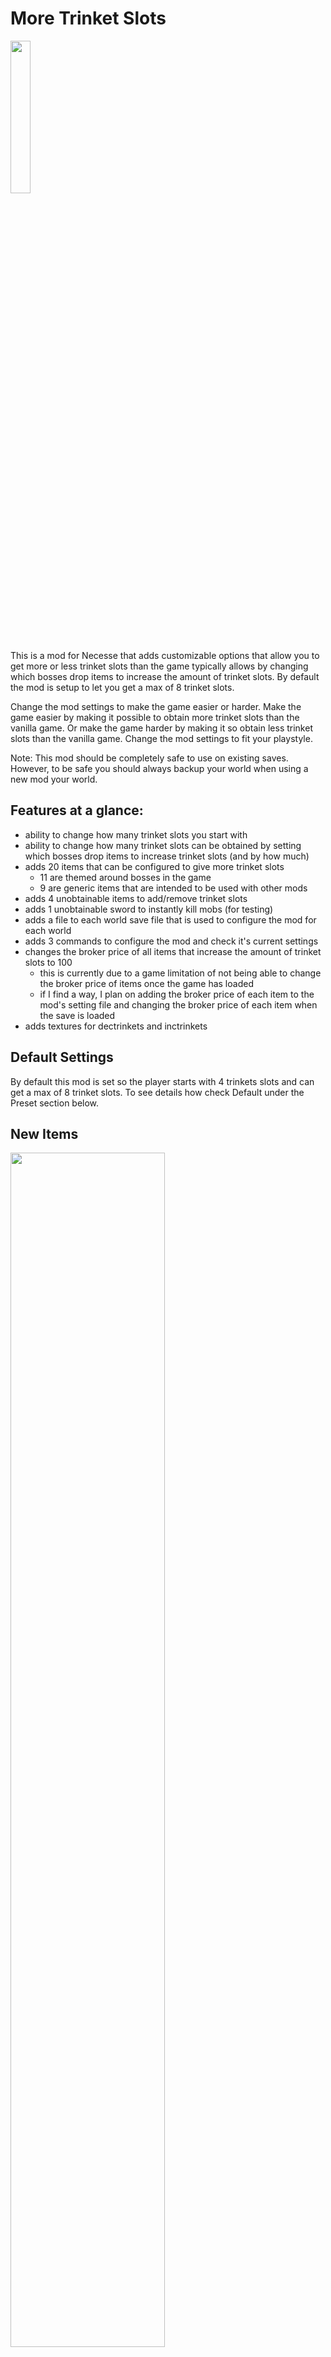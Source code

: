 # More Trinket Slots
<img src="https://github.com/project-curiosity/MoreTrinketSlots/blob/main/src/main/resources/preview.png" width=25% height=25%><br>
This is a mod for Necesse that adds customizable options that allow you to get more or less trinket slots than the game typically allows by changing which bosses drop items to increase the amount of trinket slots. By default the mod is setup to let you get a max of 8 trinket slots.

Change the mod settings to make the game easier or harder. Make the game easier by making it possible to obtain more trinket slots than the vanilla game. Or make the game harder by making it so obtain less trinket slots than the vanilla game. Change the mod settings to fit your playstyle.

Note: This mod should be completely safe to use on existing saves. However, to be safe you should always backup your world when using a new mod your world.

## Features at a glance:
- ability to change how many trinket slots you start with
- ability to change how many trinket slots can be obtained by setting which bosses drop items to increase trinket slots (and by how much)
- adds 20 items that can be configured to give more trinket slots
  - 11 are themed around bosses in the game
  - 9 are generic items that are intended to be used with other mods
- adds 4 unobtainable items to add/remove trinket slots
- adds 1 unobtainable sword to instantly kill mobs (for testing)
- adds a file to each world save file that is used to configure the mod for each world
- adds 3 commands to configure the mod and check it's current settings
- changes the broker price of all items that increase the amount of trinket slots to 100
  - this is currently due to a game limitation of not being able to change the broker price of items once the game has loaded
  - if I find a way, I plan on adding the broker price of each item to the mod's setting file and changing the broker price of each item when the save is loaded
- adds textures for dectrinkets and inctrinkets

## Default Settings
By default this mod is set so the player starts with 4 trinkets slots and can get a max of 8 trinket slots. To see details how check Default under the Preset section below.

## New Items
<img src="https://github.com/project-curiosity/MoreTrinketSlots/blob/main/src/main/images/allitems.png" width=70% height=70%><br>
These are the names of the items in the order they appear in the image above:
- Belt Clip, Spider Leg Keychain, Protective Case, Pocket Protector, Belt Bag, Trinket Pouch, Charm Bracelet
- Swamp Fruit, Dragon Satchel, Dry Bag, Sling Bag, How To Hold More Trinkets: Vol. 1-3
- How To Hold More Trinkets: Vol. 4-9
- moretrinketslots_dectrinkets10, moretrinketslots_dectrinkets5, dectrinkets, inctrinkets, moretrinketslots_inctrinkets5, moretrinketslots_inctrinkets10, Test Sword

## Commands
This mod adds 3 commands:

### `MTS.info <slots/bosses/items/all>`
- Outputs information about the mod's settings to chat for the user.
- Permission Level: User
- 4 Parameter Options
  - `slots`
    - tells the user the trinket slots they start with and the max amount they can get
  - `bosses`
    - tell the user which bosses drop items to increase trinket slots and their condition for doing so
  - `items`
    - tells the user all the items that increase trinket slots and how much slots they give
  - `all`
    - tells the user the slots, bosses, and items information

### `MTS.trinketslots <player/all/online/offline> <set/reset/max/adjust> <new amount>`
- Used to change the amount of trinket slots for the target.
- Permission Level: Owner
- Note: Items in trinket slots that are remove because of this will be lost.
- 4 options for who to target:
  - `player`
    - a specified online player, cannot target offline player
  - `offline`
    - all players who are currently offline
    - Note: Trinket slots for offline players can only be edited if the server does not allow outside characters.
  - `online`
      - all players who are currently online
  - `all`
      - every player that has ever joined the server
- 4 options for how to change trinket slots size
  - `set`
      - sets the target's trinket slot size to the specified new amount
  - `reset`
    - sets the target's trinket slot size to the initial trinket slots setting
  - `max`
    - sets the target's trinket slot size to the max possible based on the settings for the boss drops and items
  - `adjust`
    - changes the target's trinket slot size to be within the initial starting size and max possible size
      - if the target has less than the initial starting size they will be set the initial starting size
      - if the target has more than the max size they will be set to the max size
      - if the target's trinket slot size is between the initial and max size their trinket slot size will not change
- optional new amount parameter 
  - only used by `set` option

### `MTS.loadpreset <default/vanilla/nogain/zerotohero> <subpreset number>`
- Changes the mod settings to a built-in preset.
- Permission Level: Owner
- Note: When changing presets it is recommended to use `MTS.trinketslots all adjust` or `MTS.trinketslots all reset` to ensure all players have a trinket slot amount that fits within the preset's restrictions.
- 4 preset options
  - `default`
  - `vanilla`
  - `nogain`
  - `zerotohero`
  - These presets are explained below but for specific can be found below in the Presets section.
- optional `subpreset number` parameter
  - This parameter is used by `nogain` and `zerotohero` to get slightly different variations of these presets.

## Presets

### Default (default)
Changes the game to make it possible to get 8 trinket slots.
- Empty Pendant
  - Dropped By: Void Wizard
  - Sets trinket slots to 5
- Pirate Sheath
  - Dropped By: Pirate Captain
  - Sets trinket slots to 6
- The Crone's Crown
  - Dropped By: The Cursed Crown
  - Sets trinket slots to 7
- Wizard Socket
  - Dropped By: Fallen Wizard
  - Sets trinket slots to 8

### Vanilla (vanilla)
Preset that uses the same exact settings as the base game so you get a "vanilla" experience. Useful if you want access to the commands to change slots but don't want to actually change the game.

### No Gain (nogain)
Players can not gain more trinket slots, what they start with is what they get. Removes all boss drops that give trinket slots and changes items to give no slots. By default it is set to 4 trinket slots but you can use the optional `subpreset number` parameter to set the amount of trinket slots you get. For example you could use `MTS.loadpreset nogain 1` so players only have 1 trinket slot and there are no drops to get more.

### Zero to Hero (zerotohero)
Players start with 0 trinket slots and more bosses drop items to increase trinket slot size. There are six sub presets for this that can be chosen by entering 4, 6, 8, 10, 11, or 12 for the optional `subpreset number` parameter. These change drops so the max slots that can be obtained are 4, 6, 8, 10, 11, or 12. By default it choses the 6 preset. The subpresets are shown below.

#### 4
- Belt Clip
  - Dropped By: Evil's Protector
  - Sets trinket slots to 1
- Protective Case
  - Dropped By: Swamp Guardian
  - Sets trinket slots to 2
- Charm Bracelet
  - Dropped By: Cryo Queen
  - Sets trinket slots to 3
- Wizard Socket
  - Dropped By: Fallen Wizard
  - Sets trinket slots to 4

#### 6
- Belt Clip
  - Dropped By: Evil's Protector
  - Sets trinket slots to 1
- Empty Pendant
  - Dropped By: Void Wizard
  - Sets trinket slots to 2
- Pocket Protector
  - Dropped By: Ancient Vulture
  - Sets trinket slots to 3
- Trinket Pouch
  - Dropped By: Reaper
  - Sets trinket slots to 4
- Swamp Fruit
  - Dropped By: Pest Warden
  - Sets trinket slots to 5
- Wizard Socket
  - Dropped By: Fallen Wizard
  - Sets trinket slots to 6

#### 8
Makes is so about every other boss pre Fallen Wizard drops an item to increase trinket slots by 1.
- Belt Clip
  - Dropped By: Evil's Protector
  - Sets trinket slots to 1
- Spider Leg Keychain
  - Dropped By: Queen Spider
  - Sets trinket slots to 2
- Empty Pendant
  - Dropped By: Void Wizard
  - Sets trinket slots to 3
- Protective Case
  - Dropped By: Swamp Guardian
  - Sets trinket slots to 4
- Pocket Protector
  - Dropped By: Ancient Vulture
  - Sets trinket slots to 5
- Trinket Pouch
  - Dropped By: Reaper
  - Sets trinket slots to 6
- Swamp Fruit
  - Dropped By: Pest Warden
  - Sets trinket slots to 7
- Wizard Socket
  - Dropped By: Fallen Wizard
  - Sets trinket slots to 8

#### 10/11/12
Makes it so basically every boss drops an item to increase trinket slots by one. 11 and 12 are the same as the 10 preset except they include drops for the post Fallen Wizard bosses.
- Belt Clip
  - Dropped By: Evil's Protector
  - Sets trinket slots to 1
- Spider Leg Keychain
  - Dropped By: Queen Spider
  - Sets trinket slots to 2
- Empty Pendant
  - Dropped By: Void Wizard
  - Sets trinket slots to 3
- Protective Case
  - Dropped By: Swamp Guardian
  - Sets trinket slots to 4
- Pocket Protector
  - Dropped By: Ancient Vulture
  - Sets trinket slots to 5
- Trinket Pouch
  - Dropped By: Reaper
  - Sets trinket slots to 6
- Charm Bracelet
  - Dropped By: Cryo Queen
  - Sets trinket slots to 7
- Swamp Fruit
  - Dropped By: Pest Warden
  - Sets trinket slots to 8
- Dragon Satchel
  - Dropped By: Sage and Grit
  - Sets trinket slots to 9
- Wizard Socket
  - Dropped By: Fallen Wizard
  - Sets trinket slots to 10

If 11 or 12 is chosen there is also:
- Dry Bag
  - Dropped By: Mother Slime
  - Sets trinket slots to 11

If 12 is chosen there is also:
- Sling Bag
  - Dropped By: Night Swarm
  - Sets trinket slots to 12

## Settings File
You can configure the mod yourself by modifying the settings file that it creates. This mod creates a file called `mtsSettings.cfg` in each save file. This file is used to load settings for this mod. This makes it so each save file can have their own settings. Save files on windows can be found at `C:\Users\Your Username\AppData\Roaming\Necesse\saves`. Save files are stored as zip files, so to edit the settings file you will need an application to view and edit files inside zip files. When viewing the file it should look something like this:
```
MORETRINKETSLOTS = {
	initialSlots = 4,
	bossdrops = {
		fallenwizard = {
			itemID = wizardsocket,
			minSlots = 6,
			maxSlots = 6,
			increment = 1
		},
		voidwizard = {
			itemID = emptypendant,
			minSlots = 5,
			maxSlots = 5,
			increment = 1
		}
	}
}
```
- `initialSlots` is the amount of slots players should start with
- `bossdrops` is a list of each boss that drops items and each listing has details about that item that drops from them
- `itemID` is the itemID of the item that should drop from the boss
- `minSlots` is the lowest amount of slots the item will ever set the player to
  - in the example above the wizard socket will always set the players trinket slots to 6 when they are below or at 5
- `maxSlots` the maximum amount of slots that the can item can give and is also used for the condition for the boss drop
  - if the player is under the `maxSlots` then the item will drop from the boss
  - if the player is at or above `maxSlots` the item will not drop
  - this can be set to -1, or any negative number, if you want there to be no limit on the uses of the item
- `increment` is the amount of slots the item gives each time it is used
  - if adding the increment to you current slots would put you over `maxSlots` the mod will just set you to `maxSlots` instead

Items can be used multiple times in the list but mod will combine the instances to determine how the item works. The item will use the smallest `minSlots`, the largest `maxSlots`, and the average of all the `increment`s. This will be the resulting behavior of the item but each bosses will still use the `maxSlots` listed for them as the condition instead of the combined `maxSlots` of the item.

### Adding a drop for a boss
Any mob with a `privateLootTable` can be given a drop to increase trinkets, even bosses from other mods. All you need to do is find the `stringID` for the mob or it's complete class name. 
Finding the `stringID` is much more simple, all you need to do is the following:
1. go into a world that has cheats enabled
   - cheats can by entering `/allowcheats` twice in the chat
2. open the cheat menu by pressing F10
3. click mobs in the cheat menu
4. search for the mob in there
   - The mobs in the list are listed under their `stringID` so if you find the mob you are looking for you have also found the name you should use in this mod's settings.
     - for example the `stringID` for Cryo Queen is: `cryoqueen`
     - for example the `stringID` for Ignis the Lord of Flames from the mod [Aspects of Alteration](https://steamcommunity.com/sharedfiles/filedetails/?id=2997987435&searchtext=) is: `aoaboss2mob`
   - the mob that is used to spawn the boss may not always be the mob that actually has the loot table that is used
   - currently I don't know why but neither `sageandgrit` or `flyingspiritsbody` work so the class name has to be used instead
     - `necesse.entity.mobs.hostile.bosses.FlyingSpiritsHead`
   - in some situations like this it may be best to find the full class name and use that instead
5. copy the name from here into the settings file

If you can't find the `stringID` or it is giving you issues you can always find the mob's full class name instead. This process in a bit more complicated so I won't go into detail but the basic steps are:
1. find the mod's or game's jar file
2. decompile it with a Java decompiler application
3. find the mob's class
4. copy the full class name
   - for example the full class name of the mob that contains the loot table for Sage and Grit is:
     - `necesse.entity.mobs.hostile.bosses.FlyingSpiritsHead`
   - for example the full name of Ignis the Lord of Flames from the mod [Aspects of Alteration](https://steamcommunity.com/sharedfiles/filedetails/?id=2997987435&searchtext=) is:
     - `AoA.examples.AoABoss2Mob`
5. paste the full class name into the settings file

Below I will list the `itemID`s from this mod and the base game that can be used. I will also list `stringID`s and full class names for bosses in the base game.

### Mod's `itemIDS`
- Belt Clip
  - `moretrinketslots_evilsprotector`
- Spider Leg Keychain
  - `moretrinketslots_queenspider`
- Empty Pendant
  - `emptypendant`
- Protective Case
  - `moretrinketslots_swampguardian`
- Pocket Protector
  - `moretrinketslots_ancientvulture`
- Belt Bag
  - `moretrinketslots_piratecaptain`
- Trinket Pouch
  - `moretrinketslots_reaper`
- Charm Bracelet
  - `moretrinketslots_cryoqueen`
- Swamp Fruit
  - `moretrinketslots_pestwarden`
- Dragon Satchel
  - `moretrinketslots_sageandgrit`
- Wizard Socket
  - `wizardsocket`
- Dry Bag
  - `moretrinketslots_motherslime`
- Sling Bag
  - `moretrinketslots_nighswarm`
- How To Hold More Trinkets: Vol. 1
  - `moretrinketslots_genericitem_1`
- . . .
- How To Hold More Trinkets: Vol. 9
  - `moretrinketslots_genericitem_9`

### Boss `stringID`s and Full Class Names
- Evil's Protector
  - `evilsprotector`
  - `necesse.entity.mobs.hostile.bosses.EvilsProtectorMob`
- Queen Spider
  - `queenspider`
  - `necesse.entity.mobs.hostile.bosses.QueenSpiderMob`
- Void Wizard
  - `voidwizard`
  - `necesse.entity.mobs.hostile.bosses.VoidWizard`
- Swamp Guardian
  - `swampguardian`
  - `necesse.entity.mobs.hostile.bosses.SwampGuardianHead`
- Ancient Vulture
  - `ancientvulture`
  - `necesse.entity.mobs.hostile.bosses.AncientVultureMob`
- Pirate Captain
  - `piratecaptain`
  - `necesse.entity.mobs.hostile.bosses.PirateCaptainMob`
- Reaper
  - `reaper`
  - `necesse.entity.mobs.hostile.bosses.ReaperMob`
- Cryo Queen
  - `cryoqueen`
  - `necesse.entity.mobs.hostile.bosses.CryoQueenMob`
- Pest Warden
  - `pestwarden`
  - `necesse.entity.mobs.hostile.bosses.PestWardenHead`
- Sage and Grit
  - `necesse.entity.mobs.hostile.bosses.FlyingSpiritsHead`
- Fallen Wizard
  - `fallenwizard`
  - `necesse.entity.mobs.hostile.bosses.FallenWizardMob`
- Mother Slime
  - `motherslime`
  - `necesse.entity.mobs.hostile.bosses.MotherSlimeMob`
- Night Swarm
  - `nightswarm`
  - `necesse.entity.mobs.hostile.bosses.NightSwarmLevelEvent`

## Download
For client use, the mod can be downloaded through the steam workshop page [here](https://steamcommunity.com/sharedfiles/filedetails/?id=3052859125).<br>
For server use, the jar file jar can be downloaded [here](https://github.com/project-curiosity/MoreTrinketSlots/releases).

## Bugs and Recommendations
Recommendations for how to improve this mod are highly recommended.
You can report bugs, suggest updates, or ask for help on github [here](https://github.com/project-curiosity/MoreTrinketSlots/issues) or on the steam workshop discussion [here](https://steamcommunity.com/workshop/filedetails/discussion/3052859125/3934517363281859481/).

## Future Updates
As of right now I consider this mod to be feature complete. This means that I do not plan on making any large changes or updates to this mod. I will primarily only update the mod to fix bugs and keep it up to date for future game updates. However, I would love to hear everyone's ideas on how I can improve the mod. If I like the idea or if the idea is requested enough I may add it into the mod. You can make suggestions on the github page [here](https://github.com/project-curiosity/MoreTrinketSlots/issues) or on the steam workshop discussion [here](https://steamcommunity.com/workshop/filedetails/discussion/3052859125/3934517363281861155/).
